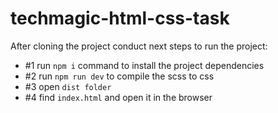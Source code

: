 # techmagic-html-css-task

After cloning the project conduct next steps to run the project: 
- #1 run ```npm i``` command to install the project dependencies
- #2 run ```npm run dev``` to compile the scss to css
- #3 open ```dist folder```
- #4 find ```index.html``` and open it in the browser
